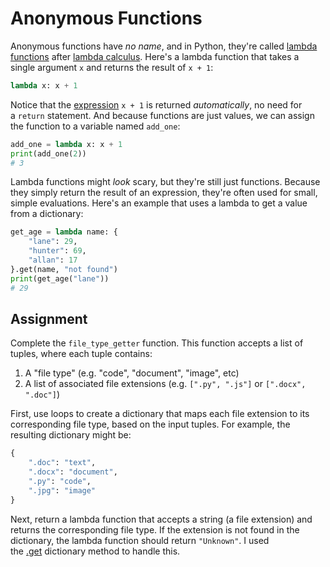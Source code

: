 # Anonymous Functions

Anonymous functions have _no name_, and in Python, they're called [lambda functions](https://docs.python.org/3/reference/expressions.html#lambda) after [lambda calculus](https://en.wikipedia.org/wiki/Lambda_calculus). Here's a lambda function that takes a single argument `x` and returns the result of `x + 1`:

```py
lambda x: x + 1
```

Notice that the [expression](https://docs.python.org/3/reference/expressions.html#expressions) `x + 1` is returned _automatically_, no need for a `return` statement. And because functions are just values, we can assign the function to a variable named `add_one`:

```py
add_one = lambda x: x + 1
print(add_one(2))
# 3
```

Lambda functions might _look_ scary, but they're still just functions. Because they simply return the result of an expression, they're often used for small, simple evaluations. Here's an example that uses a lambda to get a value from a dictionary:

```py
get_age = lambda name: {
    "lane": 29,
    "hunter": 69,
    "allan": 17
}.get(name, "not found")
print(get_age("lane"))
# 29
```

## Assignment

Complete the `file_type_getter` function. This function accepts a list of tuples, where each tuple contains:

1. A "file type" (e.g. "code", "document", "image", etc)
2. A list of associated file extensions (e.g. `[".py", ".js"]` or `[".docx", ".doc"]`)

First, use loops to create a dictionary that maps each file extension to its corresponding file type, based on the input tuples. For example, the resulting dictionary might be:

```py
{
    ".doc": "text",
    ".docx": "document",
    ".py": "code",
    ".jpg": "image"
}
```

Next, return a lambda function that accepts a string (a file extension) and returns the corresponding file type. If the extension is not found in the dictionary, the lambda function should return `"Unknown"`. I used the [.get](https://docs.python.org/3/library/stdtypes.html#dict.get) dictionary method to handle this.